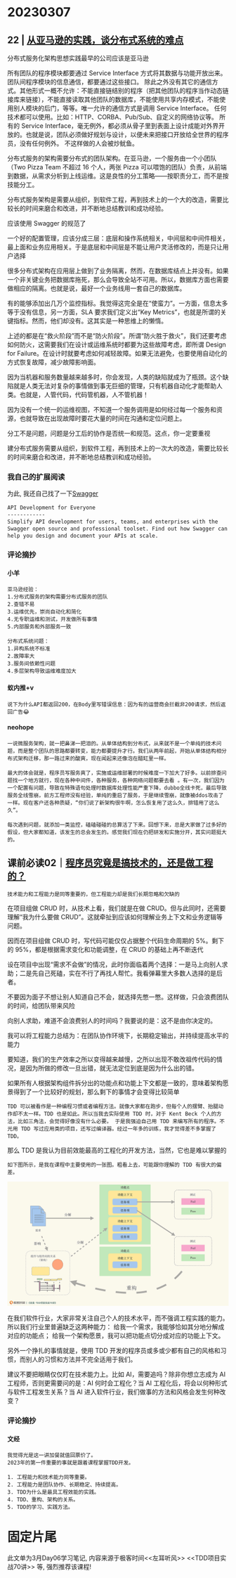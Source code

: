 # 20230307


## 22 | [从亚马逊的实践，谈分布式系统的难点](https://time.geekbang.org/column/article/1505)

分布式服务化架构思想实践最早的公司应该是亚马逊

所有团队的程序模块都要通过 Service Interface 方式将其数据与功能开放出来。 团队间程序模块的信息通信，都要通过这些接口。 除此之外没有其它的通信方式。其他形式一概不允许：不能直接链结别的程序（把其他团队的程序当作动态链接库来链接），不能直接读取其他团队的数据库，不能使用共享内存模式，不能使用别人模块的后门，等等。唯一允许的通信方式是调用 Service Interface。 任何技术都可以使用。比如：HTTP、CORBA、Pub/Sub、自定义的网络协议等。 所有的 Service Interface，毫无例外，都必须从骨子里到表面上设计成能对外界开放的。也就是说，团队必须做好规划与设计，以便未来把接口开放给全世界的程序员，没有任何例外。 不这样做的人会被炒鱿鱼。

分布式服务的架构需要分布式的团队架构。在亚马逊，一个服务由一个小团队（Two Pizza Team 不超过 16 个人，两张 Pizza 可以喂饱的团队）负责，从前端到数据，从需求分析到上线运维。这是良性的分工策略——按职责分工，而不是按技能分工。

分布式服务架构是需要从组织，到软件工程，再到技术上的一个大的改造，需要比较长的时间来磨合和改进，并不断地总结教训和成功经验。

应该使用 Swagger 的规范了


一个好的配置管理，应该分成三层：底层和操作系统相关，中间层和中间件相关，最上面和业务应用相关。于是底层和中间层是不能让用户灵活修改的，而是只让用户选择

很多分布式架构在应用层上做到了业务隔离，然而，在数据库结点上并没有。如果一个非关键业务把数据库拖死，那么会导致全站不可用。所以，数据库方面也需要做相应的隔离。也就是说，最好一个业务线用一套自己的数据库。

有的能够添加出几万个监控指标。我觉得这完全是在“使蛮力”。一方面，信息太多等于没有信息，另一方面，SLA 要求我们定义出“Key Metrics”，也就是所谓的关键指标。然而，他们却没有。这其实是一种思维上的懒惰。

上述的都是在“救火阶段”而不是“防火阶段”。所谓“防火胜于救火”，我们还要考虑如何防火，这需要我们在设计或运维系统时都要为这些故障考虑，即所谓 Design for Failure。在设计时就要考虑如何减轻故障。如果无法避免，也要使用自动化的方式恢复故障，减少故障影响面。

因为当机器和服务数量越来越多时，你会发现，人类的缺陷就成为了瓶颈。这个缺陷就是人类无法对复杂的事情做到事无巨细的管理，只有机器自动化才能帮助人类。也就是，人管代码，代码管机器，人不管机器！

因为没有一个统一的运维视图，不知道一个服务调用是如何经过每一个服务和资源，也就导致在出现故障时要花大量的时间在沟通和定位问题上。

分工不是问题，问题是分工后的协作是否统一和规范。这点，你一定要重视

建分布式服务需要从组织，到软件工程，再到技术上的一次大的改造，需要比较长的时间来磨合和改进，并不断地总结教训和成功经验。

### 我自己的扩展阅读


为此, 我还自己找了一下[Swagger](https://swagger.io/)
```
API Development for Everyone
------------
Simplify API development for users, teams, and enterprises with the Swagger open source and professional toolset. Find out how Swagger can help you design and document your APIs at scale.
```
### 评论摘抄


#### 小羊

```
亚马逊经验：
1.分布式服务的架构需要分布式服务的团队
2.查错不易
3.运维优先，崇尚自动化和简化
4.无专职运维和测试，开发做所有事情
5.内部服务和外部服务一致

分布式系统问题：
1.异构系统不标准
2.故障率大
3.服务间依赖性问题
4.多层架构导致运维难度加大
```
#### 蚁内推+v

```
说下为什么API都返回200，在Body里写错误信息：因为有的运营商会拦截非200请求，然后返回广告😂
```


#### neohope

```
一说微服务架构，就一把鼻涕一把泪的。从单体结构到分布式，从来就不是一个单纯的技术问题，而是整个团队的思路都要转变，能力都要提升才行。我们从两年前起，开始从单体结构相分布式架构迁移，那一路过来的酸爽，现在闻起来还像泡在醋缸里一样。

最大的体会就是，程序员写服务爽了，实施或运维部署的时候难度一下加大了好多。以前排查问题找一个地方就行，现在各种中间件，各种服务，各种网络问题都要去看 。有一次，我们因为一个配置有问题，导致在特殊语句处理时数据库处理性能严重下降，dubbo全线卡死，最后导致服务全线雪崩，前方工程师没有经验，单纯的重启了服务，于是继续雪崩，就像被ddos攻击了一样。现在客户还各种质疑，“你们说了新架构很牛啊，怎么恢复用了这么久，排错用了这么久”。

每次遇到问题，就添加一类监控，磕磕碰碰的总算活了下来。回想下来，总是大家做了过多好的假设，但大家都知道，该发生的总会发生的。感觉我们现在仍把研发和实施分开，其实问题挺大的。
```

## 课前必读02｜[程序员究竟是搞技术的，还是做工程的？](https://time.geekbang.org/column/article/571577)


`技术能力和工程能力是同等重要的，但工程能力却是我们长期忽略和欠缺的`

在项目组做 CRUD 时，从技术上看，我们就是在做 CRUD。但与此同时，还需要理解“我为什么要做 CRUD”。这就牵扯到应该如何理解业务上下文和业务逻辑等问题。

因而在项目组做 CRUD 时，写代码可能仅仅占据整个代码生命周期的 5%。剩下的 95%，都是根据需求变化和功能调整，在 CRUD 的基础上再不断迭代

设在项目中出现“需求不会做”的情况，此时你面临着两个选择：一是马上向别人求助；二是先自己死磕，实在不行了再找人帮忙。我看弹幕里大多数人选择的是后者。

不要因为面子不想让别人知道自己不会，就选择先憋一憋。这样做，只会浪费团队的时间，给团队带来风险

向别人求助，难道不会浪费别人的时间吗？我要说的是：这不是由你决定的。

我可以将工程能力总结为：在团队协作环境下，长期稳定输出，并持续提高水平的能力

要知道，我们的生产效率之所以变得越来越慢，之所以出现不敢改祖传代码的情况，是因为所做的修改一旦出错，就无法定位到底是因为什么出的错。

如果所有人根据架构组件拆分出的功能点和功能上下文都是一致的，意味着架构愿景得到了一个比较好的规划，那么剩下的事情才会变得比较简单

`TDD 可以被看作是一种编程习惯或者编程方法。就像大家都在跑步，但每个人的摆臂、抬腿动作却不太一样。TDD 也是如此。所以当我去实际使用 TDD 时，对于 Kent Beck 个人的方法，比如三角法，会觉得好像没有什么必要。 于是我强迫自己用 TDD 来编写所有的程序。不光用 TDD 写过应用类的项目，还写过编译器。经过一年多的训练，我才觉得差不多掌握了 TDD。`

那么 TDD 是我认为目前效能最高的工程化的开发方法，当然，它也是难以掌握的


`如下图所示，是我在课程中主要使用的一张图。粗看上去，可能跟你理解的 TDD 有很大的偏差。`

![](res/2023-03-07-00-29-01.png)

在我们软件行业，大家非常关注自己个人的技术水平，而不强调工程实践的能力。所以我们行业里普遍缺乏这两种能力： 给我一个需求，我能够恰如其分地分解成对应的功能点； 给我一个架构愿景，我可以把功能点切分成对应的功能上下文。

另外一个挣扎的事情就是，使用 TDD 开发的程序员或多或少都有自己的风格和习惯，而别人的习惯和方法并不完全适用于我们。

建议不要把眼睛仅仅盯在技术能力上。比如 AI，需要追吗？除非你想立志成为 AI 工程师，否则更需要问的是：AI 何时会工程化？当 AI 工程化后，将会以何种形式与软件工程发生关系？当 AI 进入软件行业，我们做事的方法和风格会发生何种改变？

### 评论摘抄


#### 文经

```
我觉得光是这一讲加餐就值回票价了。
2023年的第一件重要的事就是跟着课程掌握TDD开发。

1. 工程能力和技术能力同等重要。
2. 工程能力是团队协作、长期稳定、持续提高。
3. TDD为什么是最具工程效能的实践。
4. TDD、重构、架构的关系。
5. TDD的学习、实践方法。
```

# 固定片尾
此文单为3月Day06学习笔记, 内容来源于极客时间<<左耳听风>> <<TDD项目实战70讲>> 等, 强烈推荐该课程!